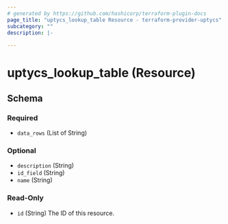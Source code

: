 ```yaml
---
# generated by https://github.com/hashicorp/terraform-plugin-docs
page_title: "uptycs_lookup_table Resource - terraform-provider-uptycs"
subcategory: ""
description: |-
  
---
```


# uptycs_lookup_table (Resource)





<!-- schema generated by tfplugindocs -->
## Schema

### Required

- `data_rows` (List of String)

### Optional

- `description` (String)
- `id_field` (String)
- `name` (String)

### Read-Only

- `id` (String) The ID of this resource.


